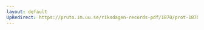 ```yaml
---
layout: default
UpRedirect: https://pruto.im.uu.se/riksdagen-records-pdf/1870/prot-1870--fk--317/prot-1870--fk--317_029.pdf
---
```

